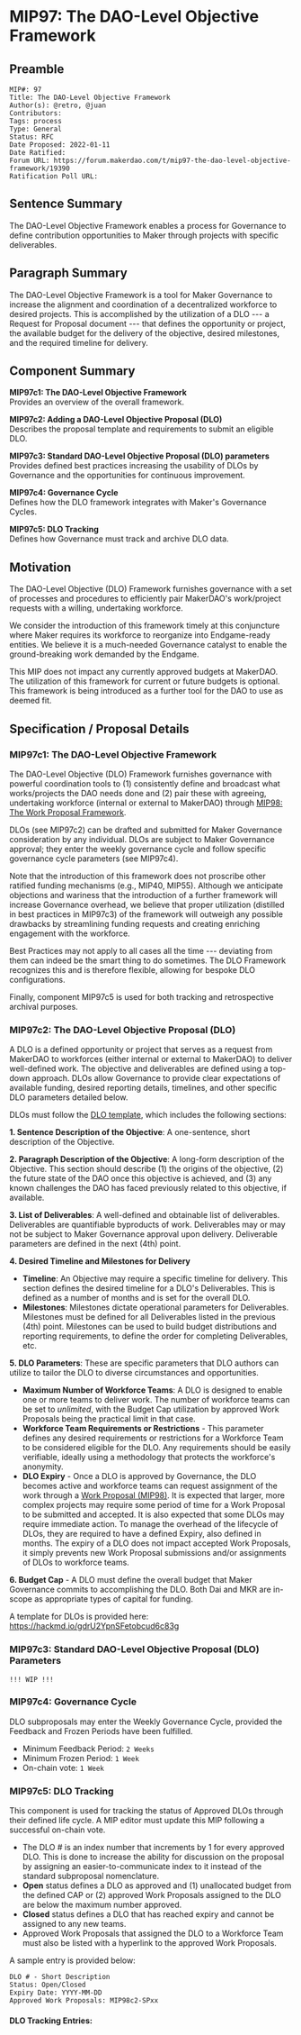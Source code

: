 # MIP97: The DAO-Level Objective Framework

## Preamble

```
MIP#: 97
Title: The DAO-Level Objective Framework
Author(s): @retro, @juan
Contributors: 
Tags: process
Type: General
Status: RFC
Date Proposed: 2022-01-11
Date Ratified: 
Forum URL: https://forum.makerdao.com/t/mip97-the-dao-level-objective-framework/19390
Ratification Poll URL: 
```
## Sentence Summary
The DAO-Level Objective Framework enables a process for Governance to define contribution opportunities to Maker through projects with specific deliverables. 

## Paragraph Summary
The DAO-Level Objective Framework is a tool for Maker Governance to increase the alignment and coordination of a decentralized workforce to desired projects. This is accomplished by the utilization of a DLO --- a Request for Proposal document --- that defines the opportunity or project, the available budget for the delivery of the objective, desired milestones, and the required timeline for delivery.

## Component Summary
**MIP97c1: The DAO-Level Objective Framework**  
Provides an overview of the overall framework.

**MIP97c2: Adding a DAO-Level Objective Proposal (DLO)**  
Describes the proposal template and requirements to submit an eligible DLO.

**MIP97c3: Standard DAO-Level Objective Proposal (DLO) parameters**  
Provides defined best practices increasing the usability of DLOs by Governance and the opportunities for continuous improvement. 

**MIP97c4: Governance Cycle**  
Defines how the DLO framework integrates with Maker's Governance Cycles. 

**MIP97c5: DLO Tracking**  
Defines how Governance must track and archive DLO data. 

## Motivation
The DAO-Level Objective (DLO) Framework furnishes governance with a set of processes and procedures to efficiently pair MakerDAO's work/project requests with a willing, undertaking workforce.

We consider the introduction of this framework timely at this conjuncture where Maker requires its workforce to reorganize into Endgame-ready entities. We believe it is a much-needed Governance catalyst to enable the ground-breaking work demanded by the Endgame.

This MIP does not impact any currently approved budgets at MakerDAO. The utilization of this framework for current or future budgets is optional. This framework is being introduced as a further tool for the DAO to use as deemed fit.

## Specification / Proposal Details 

### MIP97c1: The DAO-Level Objective Framework

The DAO-Level Objective (DLO) Framework furnishes governance with powerful coordination tools to (1) consistently define and broadcast what works/projects the DAO needs done and (2) pair these with agreeing, undertaking workforce (internal or external to MakerDAO) through [MIP98: The Work Proposal Framework](https://forum.makerdao.com/t/mip98-the-work-proposal-framework/19391).

DLOs (see MIP97c2) can be drafted and submitted for Maker Governance consideration by any individual. DLOs are subject to Maker Governance approval; they enter the weekly governance cycle and follow specific governance cycle parameters (see MIP97c4).

Note that the introduction of this framework does not proscribe other ratified funding mechanisms (e.g., MIP40, MIP55). Although we anticipate objections and wariness that the introduction of a further framework will increase Governance overhead, we believe that proper utilization (distilled in best practices in MIP97c3) of the framework will outweigh any possible drawbacks by streamlining funding requests and creating enriching engagement with the workforce.

Best Practices may not apply to all cases all the time --- deviating from them can indeed be the smart thing to do sometimes. The DLO Framework recognizes this and is therefore flexible, allowing for bespoke DLO configurations.

Finally, component MIP97c5 is used for both tracking and retrospective archival purposes.

### MIP97c2: The DAO-Level Objective Proposal (DLO)
A DLO is a defined opportunity or project that serves as a request from MakerDAO to workforces (either internal or external to MakerDAO) to deliver well-defined work. The objective and deliverables are defined using a top-down approach. DLOs allow Governance to provide clear expectations of available funding, desired reporting details, timelines, and other specific DLO parameters detailed below.

DLOs must follow the [DLO template](https://hackmd.io/@0xRetro/S165wKfPj), which includes the following sections:

**1. Sentence Description of the Objective**: A one-sentence, short description of the Objective.

**2. Paragraph Description of the Objective**: A long-form description of the Objective. This section should describe (1) the origins of the objective, (2) the future state of the DAO once this objective is achieved, and (3) any known challenges the DAO has faced previously related to this objective, if available.

**3. List of Deliverables**: A well-defined and obtainable list of deliverables. Deliverables are quantifiable byproducts of work. Deliverables may or may not be subject to Maker Governance approval upon delivery. Deliverable parameters are defined in the next (4th) point.

**4. Desired Timeline and Milestones for Delivery**
* **Timeline**: An Objective may require a specific timeline for delivery. This section defines the desired timeline for a DLO's Deliverables. This is defined as a number of months and is set for the overall DLO. 
* **Milestones**: Milestones dictate operational parameters for Deliverables. Milestones must be defined for all Deliverables listed in the previous (4th) point. Milestones can be used to build budget distributions and reporting requirements, to define the order for completing Deliverables, etc.

**5. DLO Parameters**: These are specific parameters that DLO authors can utilize to tailor the DLO to diverse circumstances and opportunities.
* **Maximum Number of Workforce Teams**: A DLO is designed to enable one or more teams to deliver work. The number of workforce teams can be set to _unlimited_, with the Budget Cap utilization by approved Work Proposals being the practical limit in that case.
* **Workforce Team Requirements or Restrictions** - This parameter defines any desired requirements or restrictions for a Workforce Team to be considered eligible for the DLO. Any requirements should be easily verifiable, ideally using a methodology that protects the workforce's anonymity. 
* **DLO Expiry** - Once a DLO is approved by Governance, the DLO becomes active and workforce teams can request assignment of the work through a [Work Proposal (MIP98)](https://forum.makerdao.com/t/mip97-the-work-proposal-framework/19391). It is expected that larger, more complex projects may require some period of time for a Work Proposal to be submitted and accepted. It is also expected that some DLOs may require immediate action. To manage the overhead of the lifecycle of DLOs, they are required to have a defined Expiry, also defined in months. The expiry of a DLO does not impact accepted Work Proposals, it simply prevents new Work Proposal submissions and/or assignments of DLOs to workforce teams.

**6. Budget Cap** - A DLO must define the overall budget that Maker Governance commits to accomplishing the DLO. Both Dai and MKR are in-scope as appropriate types of capital for funding. 

A template for DLOs is provided here: https://hackmd.io/gdrU2YpnSFetobcud6c83g

### MIP97c3: Standard DAO-Level Objective Proposal (DLO) Parameters

```!!! WIP !!!```

### MIP97c4: Governance Cycle

DLO subproposals may enter the Weekly Governance Cycle, provided the Feedback and Frozen Periods have been fulfilled. 

* Minimum Feedback Period: `2 Weeks`
* Minimum Frozen Period: `1 Week`
* On-chain vote: `1 Week`

### MIP97c5: DLO Tracking
This component is used for tracking the status of Approved DLOs through their defined life cycle. A MIP editor must update this MIP following a successful on-chain vote. 
* The DLO # is an index number that increments by 1 for every approved DLO. This is done to increase the ability for discussion on the proposal by assigning an easier-to-communicate index to it instead of the standard subproposal nomenclature.
* **Open** status defines a DLO as approved and (1) unallocated budget from the defined CAP or (2) approved Work Proposals assigned to the DLO are below the maximum number approved.
* **Closed** status defines a DLO that has reached expiry and cannot be assigned to any new teams.
* Approved Work Proposals that assigned the DLO to a Workforce Team must also be listed with a hyperlink to the approved Work Proposals. 

A sample entry is provided below:

```
DLO # - Short Description
Status: Open/Closed
Expiry Date: YYYY-MM-DD
Approved Work Proposals: MIP98c2-SPxx
```

#### DLO Tracking Entries:
